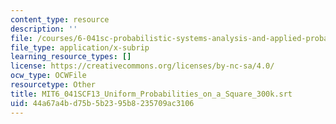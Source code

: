 ```yaml
---
content_type: resource
description: ''
file: /courses/6-041sc-probabilistic-systems-analysis-and-applied-probability-fall-2013/44a67a4bd75b5b2395b8235709ac3106_MIT6_041SCF13_Uniform_Probabilities_on_a_Square_300k.vtt
file_type: application/x-subrip
learning_resource_types: []
license: https://creativecommons.org/licenses/by-nc-sa/4.0/
ocw_type: OCWFile
resourcetype: Other
title: MIT6_041SCF13_Uniform_Probabilities_on_a_Square_300k.srt
uid: 44a67a4b-d75b-5b23-95b8-235709ac3106
---
```


